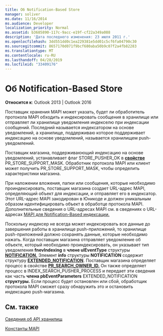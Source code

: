 ```yaml
---
title: Об Notification-Based Store
manager: soliver
ms.date: 11/16/2014
ms.audience: Developer
localization_priority: Normal
ms.assetid: b3685890-117c-9acc-e19f-cf22a349a088
description: 'Дата последнего изменения: 23 июля 2011 г.'
ms.openlocfilehash: 3dd551dd0c1ea229381e5dd01c5cf6fa04790c30
ms.sourcegitcommit: 8657170d071f9bcf680aba50b9c07f2a4fb82283
ms.translationtype: MT
ms.contentlocale: ru-RU
ms.lasthandoff: 04/28/2019
ms.locfileid: "33409176"
---
```

# <a name="about-notification-based-store-indexing"></a>Об Notification-Based Store

  
  
**Относится к**: Outlook 2013 | Outlook 2016 
  
Поставщик хранения MAPI может указать, будет ли обработитель протокола MAPI обходить и индексировать сообщения в хранилище или отправляет ли хранилище уведомления индекселю при индексации сообщений. Последний называется индексатором на основе уведомлений, а хранилище, поддерживаю которое поддерживает индексацию на основе уведомлений, называется хранилищем push-уведомлений.
  
Поставщик магазина, поддерживаюющий индексацию на  основе уведомлений, устанавливает флаг STORE_PUSHER_OK в **[свойстве](pidtagstoresupportmask-canonical-property.md)** PR_STORE_SUPPORT_MASK. Обработник протокола MAPI или клиент  может получить PR_STORE_SUPPORT_MASK, чтобы определить характеристики магазина. 
  
При наложении вложения, папки или сообщения, которые необходимо проиндексировать, поставщик магазина создает URL-адрес MAPI, определяющий объект для индексации, и отправляет его в индексатор. Этот URL-адрес MAPI закодирован в Юникоде и должен уникальным образом идентифицировать объект в обработце протокола MAPI. Дополнительные сведения о URL-адресах MAPI см. в сведениях о URL-адресах [MAPI для Notification-Based индексации.](about-mapi-urls-for-notification-based-indexing.md)
  
Поскольку индексер не всегда может индексировать все данные до завершения работы в хранилище push-приложений, то хранилище push-приложений должно сохранять данные, которые необходимо нажать. Когда поставщик магазина отправляет уведомление об объекте, который необходимо проиндексировать, он указывает тип уведомления **fnevIndexing** в **члене ulEventType** структуры **[NOTIFICATION.](notification.md)** Элемент **info** структуры **NOTIFICATION** содержит структуру **[EXTENDED_NOTIFICATION](extended_notification.md)**. Поставщик магазина определяет процесс в свойстве **[PR_SEARCH_OWNER_ID.](pidtagsearchownerid-canonical-property.md)** Он также определяет процесс [](index_search_pusher_process.md) в INDEX_SEARCH_PUSHER_PROCESS и передает эти сведения как часть **члена pbEventParameters** EXTENDED_NOTIFICATION **структуры.** Если процесс будет остановлен или сбой, обработщик протокола MAPI сможет сразу обнаружить это и остановить индексацию push-магазина. 
  
## <a name="see-also"></a>См. также



[Сведения об API хранилищ](about-the-store-api.md)
  
[Константы MAPI](mapi-constants.md)

